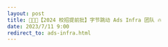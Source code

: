 ```yaml
---
layout: post
title: 🧑🏻‍💻【2024 校招提前批】字节跳动 Ads Infra 团队 🔥
date: 2023/7/11 9:00
redirect_to: ads-infra.html
---
```


